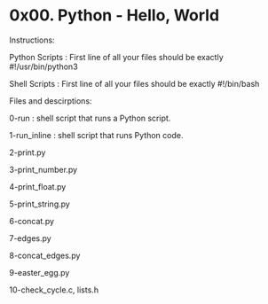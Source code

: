 # 0x00. Python - Hello, World
Instructions:

Python Scripts : First line of all your files should be exactly #!/usr/bin/python3

Shell Scripts : First line of all your files should be exactly #!/bin/bash

Files and descirptions:

0-run : shell script that runs a Python script.

1-run_inline : shell script that runs Python code.

2-print.py

3-print_number.py

4-print_float.py

5-print_string.py

6-concat.py

7-edges.py

8-concat_edges.py

9-easter_egg.py

10-check_cycle.c, lists.h
